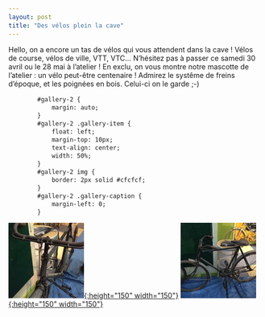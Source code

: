 ```yaml
---
layout: post
title: "Des vélos plein la cave"
---
```



Hello, on a encore un tas de vélos qui vous attendent dans la cave ! Vélos de course, vélos de ville, VTT, VTC… N’hésitez pas à passer ce samedi 30 avril ou le 28 mai à l’atelier !
En exclu, on vous montre notre mascotte de l’atelier : un vélo peut-être centenaire ! Admirez le systême de freins d’époque, et les poignées en bois. Celui-ci on le garde ;-)


			#gallery-2 {
				margin: auto;
			}
			#gallery-2 .gallery-item {
				float: left;
				margin-top: 10px;
				text-align: center;
				width: 50%;
			}
			#gallery-2 img {
				border: 2px solid #cfcfcf;
			}
			#gallery-2 .gallery-caption {
				margin-left: 0;
			}



[![velo face](/assets/velo-face1-150x150.jpg "velo face"){:height="150" width="150"}](/assets/velo-face1.jpg "vélo face")
[![velo profil](/assets/velo-profil1-150x150.jpg "velo profil"){:height="150" width="150"}](/assets/velo-profil1.jpg "vélo profil")
<br style="clear: both;"/>
